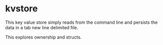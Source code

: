 # kvstore

This key value store simply reads from the command line and persists the data in a tab new line delimited file.

This explores ownership and structs.
